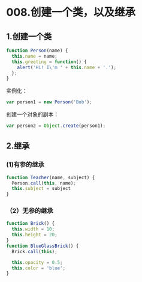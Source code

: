 # 008.创建一个类，以及继承

## 1.创建一个类

```js
function Person(name) {
  this.name = name;
  this.greeting = function() {
    alert('Hi! I\'m ' + this.name + '.');
  };
}
```

实例化：

```js
var person1 = new Person('Bob');
```

创建一个对象的副本：

```js
var person2 = Object.create(person1);
```



## 2.继承

### (1)有参的继承

```js
function Teacher(name, subject) {
  Person.call(this, name);
  this.subject = subject
}
```

### （2）无参的继承

```js
function Brick() {
  this.width = 10;
  this.height = 20;
}
function BlueGlassBrick() {
  Brick.call(this);

  this.opacity = 0.5;
  this.color = 'blue';
}
```



